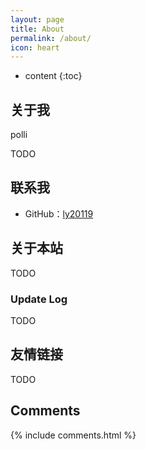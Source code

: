 ```yaml
---
layout: page
title: About
permalink: /about/
icon: heart
---
```


* content
{:toc}

## 关于我

polli

TODO

## 联系我

* GitHub：[ly20119](https://github.com/ly20119)

## 关于本站

TODO

### Update Log

TODO

## 友情链接

TODO

## Comments

{% include comments.html %}
